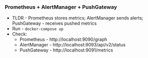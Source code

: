 ### Prometheus + AlertManager + PushGateway
* TLDR - Prometheus stores metrics; AlertManager sends alerts; PushGateway - receives pushed metrics
* Run - `docker-compose up`
* Check:
    * Prometheus - http://localhost:9090/graph
    * AlertManager - http://localhost:9093/api/v2/status
    * PushGateway - http://localhost:9091/metrics

